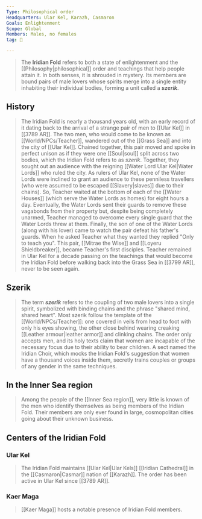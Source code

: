 ```yaml
---
Type: Philosophical order
Headquarters: Ular Kel, Karazh, Casmaron
Goals: Enlightenment
Scope: Global
Members: Males, no females
tag: 👥

---
```


> The **Iridian Fold** refers to both a state of enlightenment and the [[Philosophy|philosophical]] order and teachings that help people attain it. In both senses, it is shrouded in mystery. Its members are bound pairs of male lovers whose spirits merge into a single entity inhabiting their individual bodies, forming a unit called a ***szerik***.



## History

> The Iridian Fold is nearly a thousand years old, with an early record of it dating back to the arrival of a strange pair of men to [[Ular Kel]] in [[3789 AR]]. The two men, who would come to be known as [[World/NPCs/Teacher]], wandered out of the [[Grass Sea]] and into the city of [[Ular Kel]]. Chained together, this pair moved and spoke in perfect unison as if they were one [[Soul|soul]] split across two bodies, which the Iridian Fold refers to as *szerik*. Together, they sought out an audience with the reigning [[Water Lord Ular Kel|Water Lords]] who ruled the city. As rulers of Ular Kel, none of the Water Lords were inclined to grant an audience to these penniless travellers (who were assumed to be escaped [[Slavery|slaves]] due to their chains). So, Teacher waited at the bottom of each of the [[Water Houses]] (which serve the Water Lords as homes) for eight hours a day. Eventually, the Water Lords sent their guards to remove these vagabonds from their property but, despite being completely unarmed, Teacher managed to overcome every single guard that the Water Lords threw at them.
> Finally, the son of one of the Water Lords (along with his lover) came to watch the pair defeat his father's guards. When he asked Teacher what they wanted they replied "Only to teach you". This pair, [[Mitrae the Wise]] and [[Loyeru Shieldbreaker]], became Teacher's first disciples. Teacher remained in Ular Kel for a decade passing on the teachings that would become the Iridian Fold before walking back into the Grass Sea in [[3799 AR]], never to be seen again.


## Szerik

> The term ***szerik*** refers to the coupling of two male lovers into a single spirit, symbolized with binding chains and the phrase "shared mind, shared heart". Most szerik follow the template of the [[World/NPCs/Teacher]]: one covered in veils from head to foot with only his eyes showing, the other close behind wearing creaking [[Leather armour|leather armor]] and clinking chains.
> The order only accepts men, and its holy texts claim that women are incapable of the necessary focus due to their ability to bear children. A sect named the Iridian Choir, which mocks the Iridian Fold's suggestion that women have a thousand voices inside them, secretly trains couples or groups of any gender in the same techniques.


## In the Inner Sea region

> Among the people of the [[Inner Sea region]], very little is known of the men who identify themselves as being members of the Iridian Fold. Their members are only ever found in large, cosmopolitan cities going about their unknown business.


## Centers of the Iridian Fold


### Ular Kel

> The Iridian Fold maintains [[Ular Kel|Ular Kels]] [[Iridian Cathedral]] in the [[Casmaron|Casmar]] nation of [[Karazh]]. The order has been active in Ular Kel since [[3789 AR]].


### Kaer Maga

> [[Kaer Maga]] hosts a notable presence of Iridian Fold members.







